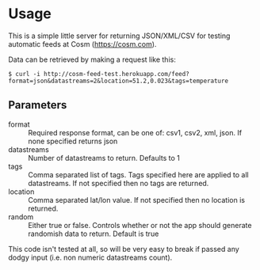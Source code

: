 # Usage

This is a simple little server for returning JSON/XML/CSV for testing
automatic feeds at Cosm (https://cosm.com).

Data can be retrieved by making a request like this:

    $ curl -i http://cosm-feed-test.herokuapp.com/feed?format=json&datastreams=2&location=51.2,0.023&tags=temperature

## Parameters

<dl>
  <dt>format</dt>
  <dd>Required response format, can be one of: csv1, csv2, xml, json. If none
  specified returns json</dd>
  <dt>datastreams</dt>
  <dd>Number of datastreams to return. Defaults to 1</dd>
  <dt>tags</dt>
  <dd>Comma separated list of tags. Tags specified here are applied to all
  datastreams. If not specified then no tags are returned.</dd>
  <dt>location</dt>
  <dd>Comma separated lat/lon value. If not specified then no location is
  returned.</dd>
  <dt>random</dt>
  <dd>Either true or false. Controls whether or not the app should generate
  randomish data to return. Default is true</dd>
</dl>

This code isn't tested at all, so will be very easy to break if passed any
dodgy input (i.e. non numeric datastreams count).
